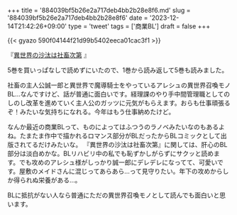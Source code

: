 +++
title = '884039bf5b26e2a717deb4bb2b28e8f6.md'
slug = '884039bf5b26e2a717deb4bb2b28e8f6'
date = '2023-12-14T21:42:26+09:00'
type = 'tweet'
tags = ['商業BL']
draft = false
+++

{{< gyazo 590f04144f21d99b5402eeca01cac3f1 >}}

『[異世界の沙汰は社畜次第](https://www.chil-chil.net/goodsDetail/goods_id/113524/) 』

5巻を買いっぱなしで読めずにいたので、1巻から読み返して5巻も読みました。

社畜の主人公誠一郎と異世界で魔導騎士をやっているアレシュの異世界召喚モノBL…なんですけど、話が普通に面白いです。経理課のやり手中間管理職としてのしのし改革を進めていく主人公のガッツに元気がもらえます。おらも仕事頑張るぞ！みたいな気持ちになれる。今年はもう仕事納めたけど。

なんか最近の商業BLって、ものによってはふつうのラノベみたいなのもあるよね。たまたま作中で描かれるロマンス部分がBLだったからBLコミックとして出版されてるだけみたいな。
『異世界の沙汰は社畜次第』に関しては、肝心のBL部分は淡白めかな。BLリハビリ中の私でも恥ずかしがらずにサクッと読めます。でも攻めのアレシュ様がしっかり誠一郎にデレデレになってて、可愛いです。屋敷のメイドさんに混じってあらあら…って見守りたい。年下の攻めからしか得られぬ栄養がある…。

BLに抵抗がない人なら普通にただの異世界召喚モノとして読んでも面白いと思います。